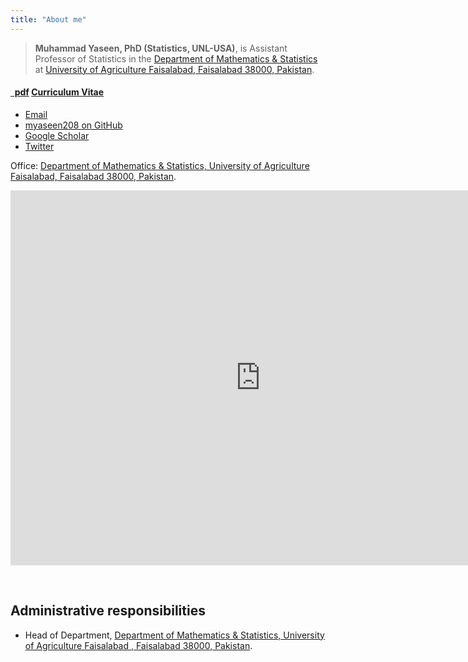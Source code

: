 ```yaml
---
title: "About me"
---
```



>**Muhammad Yaseen, PhD (Statistics, UNL-USA)**, is Assistant Professor of Statistics in the [Department of Mathematics & Statistics](http://www.uaf.edu.pk/EmployeeDetail.aspx?userid=281) at [University of Agriculture Faisalabad, Faisalabad 38000, Pakistan](https://www.uaf.edu.pk). 


<h4><a href="https://github.com/myaseen208/cv/raw/master/MYaseen208CV.pdf" class="badge badge-small"><i class="fa fa-file-pdf-o"></i>&nbsp;&nbsp;pdf</a> <a href="https://github.com/myaseen208/cv/raw/master/MYaseen208CV.pdf">Curriculum Vitae</a> &nbsp; </h4>


<ul class="fa-ul">
<li><a href="myaseen208@gmail.com"><i class="fa-li fa fa-lightbulb-o" style="padding-top:3px;"></i>Email</a></li>
  <li><a href="https://github.com/myaseen208"><i class="fa-li fa fa-github-alt" style="padding-top:3px;"></i>myaseen208 on GitHub</a></li>
  <li><a href="https://scholar.google.com.pk/citations?user=mHkR-7cAAAAJ&hl=en"><i class="fa-li ai ai-google-scholar" style="padding-top:3px;"></i>Google Scholar</a></li>
  <li><a href="https://twitter.com/myaseen208"><i class="fa-li fa fa-wikipedia-w" style="padding-top:3px;"></i>Twitter</a></li>
</ul>


Office: [Department of Mathematics & Statistics, University of Agriculture Faisalabad, Faisalabad 38000, Pakistan](http://www.uaf.edu.pk/EmployeeDetail.aspx?userid=281).

<iframe src="https://www.google.com/maps/embed?pb=!1m18!1m12!1m3!1d3404.388057379087!2d73.06731744994273!3d31.43098208130791!2m3!1f0!2f0!3f0!3m2!1i1024!2i768!4f13.1!3m3!1m2!1s0x3922429065ab4f41%3A0x3a567c6cab2e2c63!2sUniversity+Of+Agriculture+Faisalabad!5e0!3m2!1sen!2s!4v1525032338452" width="800" height="600" frameborder="0" style="border:0" allowfullscreen></iframe>


&nbsp;


## Administrative responsibilities

  * Head of Department,  [Department of Mathematics & Statistics, University of Agriculture Faisalabad , Faisalabad 38000, Pakistan](http://www.uaf.edu.pk/EmployeeDetail.aspx?userid=281).
